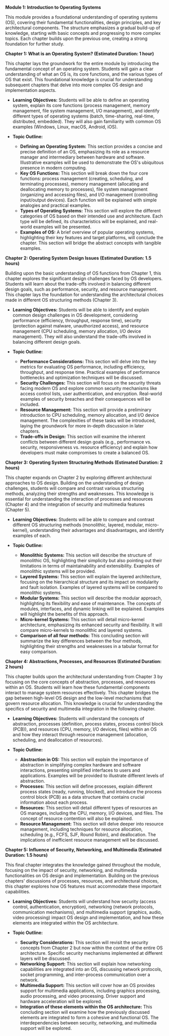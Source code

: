**Module 1: Introduction to Operating Systems**

This module provides a foundational understanding of operating systems (OS), covering their fundamental functionalities, design principles, and key architectural components.  The structure emphasizes a gradual build-up of knowledge, starting with basic concepts and progressing to more complex topics.  Each chapter builds upon the previous one, creating a strong foundation for further study.


**Chapter 1: What is an Operating System? (Estimated Duration: 1 hour)**

This chapter lays the groundwork for the entire module by introducing the fundamental concept of an operating system.  Students will gain a clear understanding of what an OS is, its core functions, and the various types of OS that exist.  This foundational knowledge is crucial for understanding subsequent chapters that delve into more complex OS design and implementation aspects.

* **Learning Objectives:** Students will be able to define an operating system, explain its core functions (process management, memory management, file system management, I/O management), and identify different types of operating systems (batch, time-sharing, real-time, distributed, embedded).  They will also gain familiarity with common OS examples (Windows, Linux, macOS, Android, iOS).

* **Topic Outline:**
    * **Defining an Operating System:** This section provides a concise and precise definition of an OS, emphasizing its role as a resource manager and intermediary between hardware and software.  Illustrative examples will be used to demonstrate the OS's ubiquitous presence in modern computing.
    * **Key OS Functions:**  This section will break down the four core functions: process management (creating, scheduling, and terminating processes), memory management (allocating and deallocating memory to processes), file system management (organizing and accessing files), and I/O management (controlling input/output devices). Each function will be explained with simple analogies and practical examples.
    * **Types of Operating Systems:**  This section will explore the different categories of OS based on their intended use and architecture.  Each type will be defined, its characteristics will be explained, and real-world examples will be presented.
    * **Examples of OS:** A brief overview of popular operating systems, highlighting their key features and target platforms, will conclude the chapter.  This section will bridge the abstract concepts with tangible examples.


**Chapter 2: Operating System Design Issues (Estimated Duration: 1.5 hours)**

Building upon the basic understanding of OS functions from Chapter 1, this chapter explores the significant design challenges faced by OS developers.  Students will learn about the trade-offs involved in balancing different design goals, such as performance, security, and resource management. This chapter lays the foundation for understanding the architectural choices made in different OS structuring methods (Chapter 3).

* **Learning Objectives:** Students will be able to identify and explain common design challenges in OS development, considering performance (efficiency, throughput, response time), security (protection against malware, unauthorized access), and resource management (CPU scheduling, memory allocation, I/O device management).  They will also understand the trade-offs involved in balancing different design goals.

* **Topic Outline:**
    * **Performance Considerations:** This section will delve into the key metrics for evaluating OS performance, including efficiency, throughput, and response time.  Practical examples of performance bottlenecks and optimization techniques will be discussed.
    * **Security Challenges:**  This section will focus on the security threats facing modern OS and explore common security mechanisms like access control lists, user authentication, and encryption.  Real-world examples of security breaches and their consequences will be included.
    * **Resource Management:** This section will provide a preliminary introduction to CPU scheduling, memory allocation, and I/O device management.  The complexities of these tasks will be introduced, laying the groundwork for more in-depth discussion in later chapters.
    * **Trade-offs in Design:** This section will examine the inherent conflicts between different design goals (e.g., performance vs. security, responsiveness vs. resource efficiency) and explain how developers must make compromises to create a balanced OS.


**Chapter 3: Operating System Structuring Methods (Estimated Duration: 2 hours)**

This chapter expands on Chapter 2 by exploring different architectural approaches to OS design.  Building on the understanding of design challenges, students will compare and contrast various structuring methods, analyzing their strengths and weaknesses. This knowledge is essential for understanding the interaction of processes and resources (Chapter 4) and the integration of security and multimedia features (Chapter 5).

* **Learning Objectives:** Students will be able to compare and contrast different OS structuring methods (monolithic, layered, modular, micro-kernel), understanding their advantages and disadvantages, and identify examples of each.

* **Topic Outline:**
    * **Monolithic Systems:** This section will describe the structure of monolithic OS, highlighting their simplicity but also pointing out their limitations in terms of maintainability and extensibility.  Examples of monolithic systems will be provided.
    * **Layered Systems:** This section will explain the layered architecture, focusing on the hierarchical structure and its impact on modularity and fault isolation.  Examples of layered systems will be compared to monolithic systems.
    * **Modular Systems:**  This section will describe the modular approach, highlighting its flexibility and ease of maintenance.  The concepts of modules, interfaces, and dynamic linking will be explained.  Examples will highlight the benefits of this approach.
    * **Micro-kernel Systems:**  This section will detail micro-kernel architecture, emphasizing its enhanced security and flexibility.  It will compare micro-kernels to monolithic and layered systems.
    * **Comparison of all four methods:**  This concluding section will summarize the key differences between the four methods, highlighting their strengths and weaknesses in a tabular format for easy comparison.


**Chapter 4: Abstractions, Processes, and Resources (Estimated Duration: 2 hours)**

This chapter builds upon the architectural understanding from Chapter 3 by focusing on the core concepts of abstraction, processes, and resources within an OS.  Students will learn how these fundamental components interact to manage system resources effectively.  This chapter bridges the gap between high-level OS design and the low-level mechanisms that govern resource allocation. This knowledge is crucial for understanding the specifics of security and multimedia integration in the following chapter.


* **Learning Objectives:** Students will understand the concepts of abstraction, processes (definition, process states, process control block (PCB)), and resources (CPU, memory, I/O devices, files) within an OS and how they interact through resource management (allocation, scheduling, and deallocation of resources).

* **Topic Outline:**
    * **Abstraction in OS:** This section will explain the importance of abstraction in simplifying complex hardware and software interactions, presenting simplified interfaces to users and applications.  Examples will be provided to illustrate different levels of abstraction.
    * **Processes:**  This section will define processes, explain different process states (ready, running, blocked), and introduce the process control block (PCB) as a data structure that contains crucial information about each process.
    * **Resources:** This section will detail different types of resources an OS manages, including the CPU, memory, I/O devices, and files.  The concept of resource contention will also be explained.
    * **Resource Management:** This section will delve deeper into resource management, including techniques for resource allocation, scheduling (e.g., FCFS, SJF, Round Robin), and deallocation.  The implications of inefficient resource management will be discussed.


**Chapter 5: Influence of Security, Networking, and Multimedia (Estimated Duration: 1.5 hours)**

This final chapter integrates the knowledge gained throughout the module, focusing on the impact of security, networking, and multimedia functionalities on OS design and implementation.  Building on the previous chapters' discussions of processes, resources, and architectural choices, this chapter explores how OS features must accommodate these important capabilities.

* **Learning Objectives:** Students will understand how security (access control, authentication, encryption), networking (network protocols, communication mechanisms), and multimedia support (graphics, audio, video processing) impact OS design and implementation, and how these elements are integrated within the OS architecture.

* **Topic Outline:**
    * **Security Considerations:** This section will revisit the security concepts from Chapter 2 but now within the context of the entire OS architecture.  Specific security mechanisms implemented at different layers will be discussed.
    * **Networking Support:** This section will explain how networking capabilities are integrated into an OS, discussing network protocols, socket programming, and inter-process communication over a network.
    * **Multimedia Support:** This section will cover how an OS provides support for multimedia applications, including graphics processing, audio processing, and video processing.  Driver support and hardware acceleration will be explored.
    * **Integration of these elements within the OS architecture:** This concluding section will examine how the previously discussed elements are integrated to form a cohesive and functional OS.  The interdependencies between security, networking, and multimedia support will be explored.